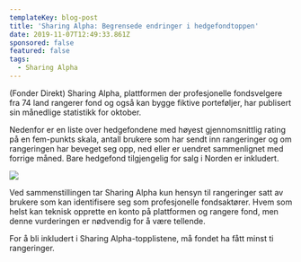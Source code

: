```yaml
---
templateKey: blog-post
title: 'Sharing Alpha: Begrensede endringer i hedgefondtoppen'
date: 2019-11-07T12:49:33.861Z
sponsored: false
featured: false
tags:
  - Sharing Alpha
---
```

(Fonder Direkt) Sharing Alpha, plattformen der profesjonelle fondsvelgere fra 74 land rangerer fond og også kan bygge fiktive porteføljer, har publisert sin månedlige statistikk for oktober.

Nedenfor er en liste over hedgefondene med høyest gjennomsnittlig rating på en fem-punkts skala, antall brukere som har sendt inn rangeringer og om rangeringen har beveget seg opp, ned eller er uendret sammenlignet med forrige måned. Bare hedgefond tilgjengelig for salg i Norden er inkludert.

![](/img/3-hedge-no.jpg)

Ved sammenstillingen tar Sharing Alpha kun hensyn til rangeringer satt av brukere som kan identifisere seg som profesjonelle fondsaktører. Hvem som helst kan teknisk opprette en konto på plattformen og rangere fond, men denne vurderingen er nødvendig for å være tellende.



For å bli inkludert i Sharing Alpha-topplistene, må fondet ha fått minst ti rangeringer.
